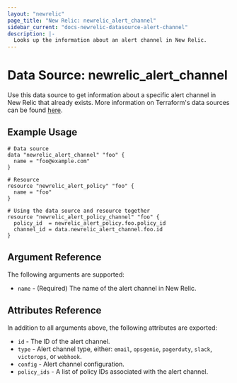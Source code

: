 ```yaml
---
layout: "newrelic"
page_title: "New Relic: newrelic_alert_channel"
sidebar_current: "docs-newrelic-datasource-alert-channel"
description: |-
  Looks up the information about an alert channel in New Relic.
---
```


# Data Source: newrelic\_alert\_channel

Use this data source to get information about a specific alert channel in New Relic that already exists.  More information on Terraform's data sources can be found [here](https://www.terraform.io/docs/configuration/data-sources.html).

## Example Usage

```hcl
# Data source
data "newrelic_alert_channel" "foo" {
  name = "foo@example.com"
}

# Resource
resource "newrelic_alert_policy" "foo" {
  name = "foo"
}

# Using the data source and resource together
resource "newrelic_alert_policy_channel" "foo" {
  policy_id  = newrelic_alert_policy.foo.policy_id
  channel_id = data.newrelic_alert_channel.foo.id
}
```

## Argument Reference

The following arguments are supported:

* `name` - (Required) The name of the alert channel in New Relic.

## Attributes Reference

In addition to all arguments above, the following attributes are exported:

* `id` - The ID of the alert channel.
* `type` - Alert channel type, either: `email`, `opsgenie`, `pagerduty`, `slack`, `victorops`, or `webhook`.
* `config` - Alert channel configuration.
* `policy_ids` - A list of policy IDs associated with the alert channel.
